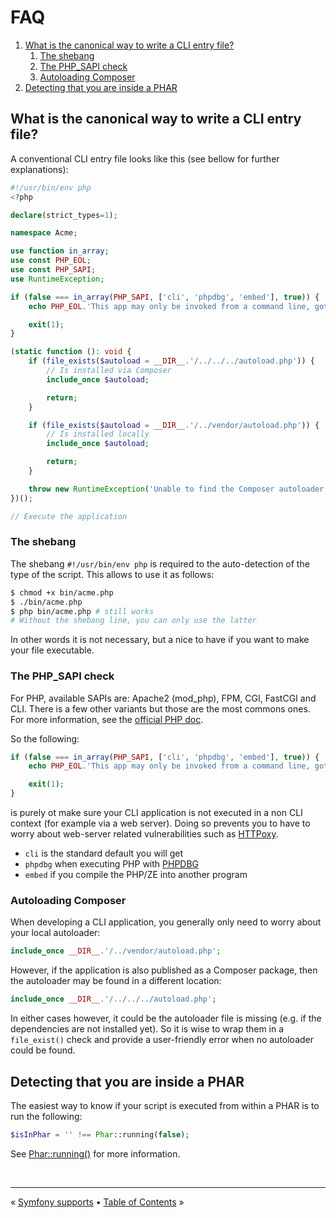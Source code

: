 # FAQ

1. [What is the canonical way to write a CLI entry file?](#what-is-the-canonical-way-to-write-a-cli-entry-file)
   1. [The shebang](#the-shebang)
   1. [The PHP_SAPI check](#the-php_sapi-check)
   1. [Autoloading Composer](#autoloading-composer)
2. [Detecting that you are inside a PHAR](#detecting-that-you-are-inside-a-phar)


## What is the canonical way to write a CLI entry file?

A conventional CLI entry file looks like this (see bellow for further explanations):

```php
#!/usr/bin/env php
<?php

declare(strict_types=1);

namespace Acme;

use function in_array;
use const PHP_EOL;
use const PHP_SAPI;
use RuntimeException;

if (false === in_array(PHP_SAPI, ['cli', 'phpdbg', 'embed'], true)) {
    echo PHP_EOL.'This app may only be invoked from a command line, got "'.PHP_SAPI.'"'.PHP_EOL;

    exit(1);
}

(static function (): void {
    if (file_exists($autoload = __DIR__.'/../../../autoload.php')) {
        // Is installed via Composer
        include_once $autoload;

        return;
    }

    if (file_exists($autoload = __DIR__.'/../vendor/autoload.php')) {
        // Is installed locally
        include_once $autoload;

        return;
    }

    throw new RuntimeException('Unable to find the Composer autoloader.');
})();

// Execute the application

```

### The shebang

The shebang `#!/usr/bin/env php` is required to the auto-detection of the type of the script. This allows to use it as
follows:

```bash
$ chmod +x bin/acme.php
$ ./bin/acme.php
$ php bin/acme.php # still works
# Without the shebang line, you can only use the latter
```

In other words it is not necessary, but a nice to have if you want to make your file executable.


### The PHP_SAPI check

For PHP, available SAPIs are: Apache2 (mod_php), FPM, CGI, FastCGI and CLI. There is a few other variants but those are
the most commons ones. For more information, see the [official PHP doc][php-sapi-name].

So the following:

```php
if (false === in_array(PHP_SAPI, ['cli', 'phpdbg', 'embed'], true)) {
    echo PHP_EOL.'This app may only be invoked from a command line, got "'.PHP_SAPI.'"'.PHP_EOL;

    exit(1);
}
```

is purely ot make sure your CLI application is not executed in a non CLI context (for example via a web server). Doing
so prevents you to have to worry about web-server related vulnerabilities such as [HTTPoxy][httpoxy].

- `cli` is the standard default you will get
- `phpdbg` when executing PHP with [PHPDBG][phpdbg]
- `embed` if you compile the PHP/ZE into another program


### Autoloading Composer

When developing a CLI application, you generally only need to worry about your local autoloader:

```php
include_once __DIR__.'/../vendor/autoload.php';
```

However, if the application is also published as a Composer package, then the autoloader may be found in a different
location:

```php
include_once __DIR__.'/../../../autoload.php';
```

In either cases however, it could be the autoloader file is missing (e.g. if the dependencies are not installed yet).
So it is wise to wrap them in a `file_exist()` check and provide a user-friendly error when no autoloader could be
found.


## Detecting that you are inside a PHAR

The easiest way to know if your script is executed from within a PHAR is to run the following:

```php
$isInPhar = '' !== Phar::running(false);
```

See [Phar::running()][phar-running] for more information.


<br />
<hr />

« [Symfony supports](symfony.md#symfony-support) • [Table of Contents](/) »


[httpoxy]: https://httpoxy.org/
[phar-running]: https://www.php.net/manual/en/phar.running.php
[phpdbg]: https://www.php.net/manual/en/intro.phpdbg.php
[php-sapi-name]: https://www.php.net/manual/en/function.php-sapi-name.php

